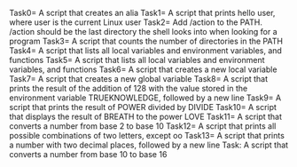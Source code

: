 Task0= A script that creates an alia
Task1= A script that prints hello user, where user is the current Linux user
Task2= Add /action to the PATH. /action should be the last directory the shell looks into when looking for a program
Task3= A script that counts the number of directories in the PATH
Task4= A script that lists all local variables and environment variables, and functions
Task5= A script that lists all local variables and environment variables, and functions
Task6= A script that creates a new local variable
Task7= A script that creates a new global variable
Task8= A script that prints the result of the addition of 128 with the value stored in the environment variable TRUEKNOWLEDGE, followed by a new line
Task9= A script that prints the result of POWER divided by DIVIDE
Task10= A script that displays the result of BREATH to the power LOVE
Task11= A script that converts a number from base 2 to base 10
Task12= A script that prints all possible combinations of two letters, except oo
Task13= A script that prints a number with two decimal places, followed by a new line
Task: A script that converts a number from base 10 to base 16

